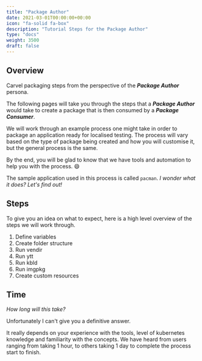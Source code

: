 ```yaml
---
title: "Package Author"
date: 2021-03-01T00:00:00+00:00
icon: "fa-solid fa-box"
description: "Tutorial Steps for the Package Author"
type: "docs"
weight: 3500
draft: false
---
```


## Overview

Carvel packaging steps from the perspective of the **_Package Author_** persona.

The following pages will take you through the steps that a **_Package Author_** would take to create a package that is then consumed by a **_Package Consumer_**.

We will work through an example process one might take in order to package an application ready for localised testing. The process will vary based on the type of package being created and how you will customise it, but the general process is the same.

By the end, you will be glad to know that we have tools and automation to help you with the process. 😄

The sample application used in this process is called `pacman`. _I wonder what it does? Let's find out!_

## Steps

To give you an idea on what to expect, here is a high level overview of the steps we will work through.

1. Define variables
2. Create folder structure
3. Run vendir
4. Run ytt
5. Run kbld
6. Run imgpkg
7. Create custom resources

## Time

_How long will this take?_

Unfortunately I can't give you a definitive answer.

It really depends on your experience with the tools, level of kubernetes knowledge and familiarity with the concepts. We have heard from users ranging from taking 1 hour, to others taking 1 day to complete the process start to finish.

